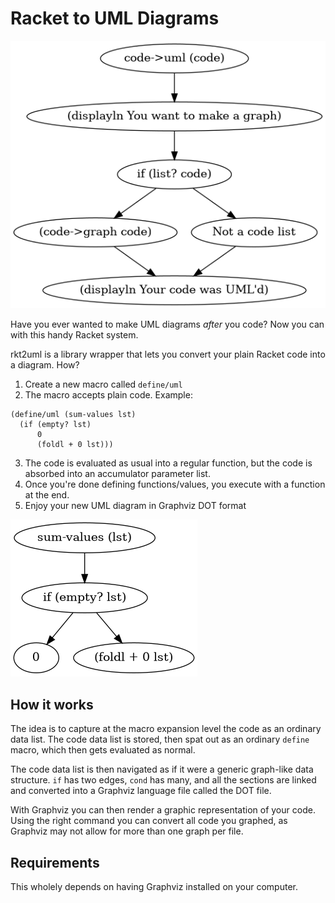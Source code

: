 # Racket to UML Diagrams

![Example diagram of making UML code](docs/example.png)

Have you ever wanted to make UML diagrams *after* you code? Now you can with this handy Racket system.

rkt2uml is a library wrapper that lets you convert your plain Racket code into a diagram. How?

1. Create a new macro called `define/uml`
2. The macro accepts plain code. Example:
```
(define/uml (sum-values lst)
  (if (empty? lst)
      0
      (foldl + 0 lst)))
```
3. The code is evaluated as usual into a regular function, but the code is absorbed into an accumulator parameter list.
4. Once you're done defining functions/values, you execute with a function at the end.
5. Enjoy your new UML diagram in Graphviz DOT format

![a really horrible function to count numbers](docs/sum_values.png)


## How it works

The idea is to capture at the macro expansion level the code as an ordinary data list. The code data list is stored, then spat out as an ordinary `define` macro, which then gets evaluated as normal.

The code data list is then navigated as if it were a generic graph-like data structure. `if` has two edges, `cond` has many, and all the sections are linked and converted into a Graphviz language file called the DOT file.

With Graphviz you can then render a graphic representation of your code. Using the right command you can convert all code you graphed, as Graphviz may not allow for more than one graph per file.


## Requirements

This wholely depends on having Graphviz installed on your computer.
